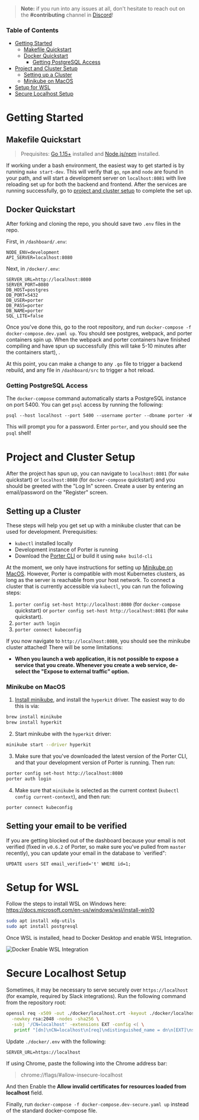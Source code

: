 > **Note:** if you run into any issues at all, don't hesitate to reach out on the **#contributing** channel in [Discord](https://discord.gg/GJynMR3KXK)!

### Table of Contents

- [Getting Started](#getting-started)
  - [Makefile Quickstart](#makefile-quickstart)
  - [Docker Quickstart](#docker-quickstart)
    - [Getting PostgreSQL Access](#getting-postgresql-access)
- [Project and Cluster Setup](#project-and-cluster-setup)
  - [Setting up a Cluster](#setting-up-a-cluster)
  - [Minikube on MacOS](#minikube-on-macos)
- [Setup for WSL](#setup-for-wsl)
- [Secure Localhost Setup](#secure-localhost-setup)

# Getting Started

## Makefile Quickstart

> Prequisites: [Go 1.15+](https://golang.org/doc/install) installed and [Node.js/npm](https://nodejs.org/en/download/) installed.

If working under a bash environment, the easiest way to get started is by running `make start-dev`. This will verify that `go`, `npm` and `node` are found in your path, and will start a development server on `localhost:8081` with live reloading set up for both the backend and frontend. After the services are running successfully, go to [project and cluster setup](#project-and-cluster-setup) to complete the set up. 

## Docker Quickstart

After forking and cloning the repo, you should save two `.env` files in the repo.

First, in `/dashboard/.env`:

```
NODE_ENV=development
API_SERVER=localhost:8080
```

Next, in `/docker/.env`:

```
SERVER_URL=http://localhost:8080
SERVER_PORT=8080
DB_HOST=postgres
DB_PORT=5432
DB_USER=porter
DB_PASS=porter
DB_NAME=porter
SQL_LITE=false
```

Once you've done this, go to the root repository, and run `docker-compose -f docker-compose.dev.yaml up`. You should see postgres, webpack, and porter containers spin up. When the webpack and porter containers have finished compiling and have spun up successfully (this will take 5-10 minutes after the containers start), .

At this point, you can make a change to any `.go` file to trigger a backend rebuild, and any file in `/dashboard/src` to trigger a hot reload.

### Getting PostgreSQL Access

The `docker-compose` command automatically starts a PostgreSQL instance on port 5400. You can get `psql` access by running the following:

`psql --host localhost --port 5400 --username porter --dbname porter -W`

This will prompt you for a password. Enter `porter`, and you should see the `psql` shell!

# Project and Cluster Setup

After the project has spun up, you can navigate to `localhost:8081` (for `make` quickstart) or `localhost:8080` (for `docker-compose` quickstart) and you should be greeted with the "Log In" screen. Create a user by entering an email/password on the "Register" screen. 

## Setting up a Cluster 

These steps will help you get set up with a minikube cluster that can be used for development. Prerequisities:

- `kubectl` installed locally
- Development instance of Porter is running
- Download the [Porter CLI](https://docs.porter.run/docs/cli-documentation#installation) or build it using `make build-cli`

At the moment, we only have instructions for setting up [Minikube on MacOS](#minikube-on-macos). However, Porter is compatible with most Kubernetes clusters, as long as the server is reachable from your host network. To connect a cluster that is currently accessible via `kubectl`, you can run the following steps:

1. `porter config set-host http://localhost:8080` (for `docker-compose` quickstart) or `porter config set-host http://localhost:8081` (for `make` quickstart). 
2. `porter auth login`
3. `porter connect kubeconfig` 

If you now navigate to `http://localhost:8080`, you should see the minikube cluster attached! There will be some limitations:

- **When you launch a web application, it is not possible to expose a service that you create. Whenever you create a web service, de-select the "Expose to external traffic" option.**

### Minikube on MacOS

1. [Install minikube](https://minikube.sigs.k8s.io/docs/start/), and install the `hyperkit` driver. The easiest way to do this is via:

```sh
brew install minikube
brew install hyperkit
```

2. Start minikube with the `hyperkit` driver:

```sh
minikube start --driver hyperkit
```

3. Make sure that you've downloaded the latest version of the Porter CLI, and that your development version of Porter is running. Then run:

```sh
porter config set-host http://localhost:8080
porter auth login
```

4. Make sure that `minikube` is selected as the current context (`kubectl config current-context`), and then run:

```sh
porter connect kubeconfig
```

## Setting your email to be verified

If you are getting blocked out of the dashboard because your email is not verified (fixed in `v0.6.2` of Porter, so make sure you've pulled from `master` recently), you can update your email in the database to `verified":

`UPDATE users SET email_verified='t' WHERE id=1;`

# Setup for WSL

Follow the steps to install WSL on Windows here: https://docs.microsoft.com/en-us/windows/wsl/install-win10

```sh
sudo apt install xdg-utils
sudo apt install postgresql
```

Once WSL is installed, head to Docker Desktop and enable WSL Integration.

![Docker Enable WSL Integration](https://i.imgur.com/QzMyxQx.png)

# Secure Localhost Setup

Sometimes, it may be necessary to serve securely over `https://localhost` (for example, required by Slack integrations). Run the following command from the repository root:

```sh
openssl req -x509 -out ./docker/localhost.crt -keyout ./docker/localhost.key \
  -newkey rsa:2048 -nodes -sha256 \
  -subj '/CN=localhost' -extensions EXT -config <( \
   printf "[dn]\nCN=localhost\n[req]\ndistinguished_name = dn\n[EXT]\nsubjectAltName=DNS:localhost\nkeyUsage=digitalSignature\nextendedKeyUsage=serverAuth")
```

Update `./docker/.env` with the following:

```
SERVER_URL=https://localhost
```

If using Chrome, paste the following into the Chrome address bar:

> chrome://flags/#allow-insecure-localhost

And then Enable the **Allow invalid certificates for resources loaded from localhost** field.

Finally, run `docker-compose -f docker-compose.dev-secure.yaml up` instead of the standard docker-compose file.
